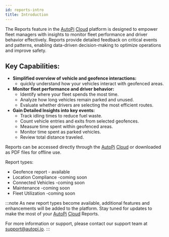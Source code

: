 ```yaml
---
id: reports-intro
title: Introduction
---
```


The Reports feature in the [AutoPi](https://www.autopi.io) [Cloud](https://www.autopi.io/software-platform/cloud-management) platform is designed to empower fleet 
managers with insights to monitor fleet performance and driver behavior 
effectively. Reports provide detailed feedback on critical events and patterns, 
enabling data-driven decision-making to optimize operations and improve safety. 

## Key Capabilities:

- **Simplified overview of vehicle and geofence interactions:** 
    - quickly understand how your vehicles interact with geofenced areas.
- **Monitor fleet performance and driver behavior:**
    - Identify where your fleet spends the most time.
    - Analyze how long vehicles remain parked and unused.
    - Evaluate whether drivers are selecting the most efficient routes.
- **Gain Detailed Insights into key events:**
    - Track idling times to reduce fuel waste.
    - Count vehicle entries and exits from selected geofences.
    - Measure time spent within geofenced areas.
    - Monitor time spent as parked vehicles.
    - Review total distance traveled.

Reports can be accessed directly through the [AutoPi](https://www.autopi.io) [Cloud](https://www.autopi.io/software-platform/cloud-management) or downloaded as PDF 
files for offline use.

Report types: 
- Geofence report - available 
- Location Compliance -coming soon
- Connected Vehicles -coming soon
- Maintenance -coming soon
- Fleet Utilization -coming soon

:::note
As new report types become available, additional features and enhancements will 
be added to the platform. Stay tuned for updates to make the most of your [AutoPi](https://www.autopi.io) 
[Cloud](https://www.autopi.io/software-platform/cloud-management) Reports.

For more information or support, please contact our support team at
[support@autopi.io](mailto:support@autopi.io).
:::
